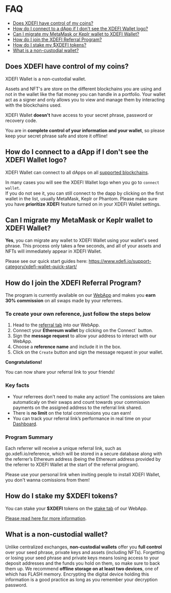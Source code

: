 # FAQ

- [Does XDEFI have control of my coins?](faq#does-xdefi-have-control-of-my-coins)
- [How do I connect to a dApp if I don't see the XDEFI Wallet logo?](faq#how-do-i-connect-to-a-dapp-if-i-don-t-see-the-xdefi-wallet-logo)
- [Can I migrate my MetaMask or Keplr wallet to XDEFI Wallet?](faq#can-i-migrate-my-metamask-or-keplr-wallet-to-xdefi-wallet)
- [How do I join the XDEFI Referral Program?](faq#how-do-i-join-the-xdefi-referral-program)
- [How do I stake my $XDEFI tokens?](faq#how-do-i-stake-my-xdefi-tokens)
- [What is a non-custodial wallet?](faq#what-is-a-non-custodial-wallet)

## Does XDEFI have control of my coins?

XDEFI Wallet is a non-custodial wallet.

Assets and NFT's are store on the different blockchains you are using and not in the wallet like the fiat money you can handle in a portfolio. Your wallet act as a signer and only allows you to view and manage them by interacting with the blockchains used.

XDEFI Wallet **doesn't** have access to your secret phrase, password or recovery code.

You are in **complete control of your information and your wallet**, so please keep your secret phrase safe and store it offline!

## How do I connect to a dApp if I don't see the XDEFI Wallet logo?

XDEFI Wallet can connect to all dApps on all [supported blockchains](./supported-blockchains.md).

In many cases you will see the XDEFI Wallet logo when you go to `connect wallet`.  
If you do not see it, you can still connect to the dapp by clicking on the first wallet in the list, usually MetaMask, Keplr or Phantom.
Please make sure you have **prioritize XDEFI** feature turned on in your XDEFI Wallet settings.

## Can I migrate my MetaMask or Keplr wallet to XDEFI Wallet?

**Yes**, you can migrate any wallet to XDEFI Wallet using your wallet's seed phrase. This process only takes a few seconds, and all of your assets and NFTs will immediately appear in XDEFI Wallet.

Please see our quick start guides here: <https://www.xdefi.io/support-category/xdefi-wallet-quick-start/>

## How do I join the XDEFI Referral Program?

The program is currently available on our [WebApp](https://www.app.xdefi.io/referral) and makes you **earn 30% commission** on all swaps made by your referrees.

### To create your own reference, just follow the steps below

1. Head to the [referral tab](https://www.app.xdefi.io/referral) into our WebApp.
2. Connect your **Ethereum wallet** by clicking on the Connect` button.
3. Sign the **message request** to allow your address to interact with our WebApp.
4. Choose a **reference name** and include it in the box.
5. Click on the `Create` button and sign the message request in your wallet.

**Congratulations!**

You can now share your referral link to your friends!

### Key facts

- Your referrees don't need to make any action! The comissions are taken automaticaly on their swaps and count towards your commission payments on the assigned address to the referral link shared.
- There is **no limit** on the total commissions you can earn!
- You can track your referral link’s performance in real time on your [Dashboard](https://www.app.xdefi.io/referral).

### Program Summary

Each referrer will receive a unique referral link, such as go.xdefi.io/reference, which will be stored in a secure database along with the referrer’s Ethereum address (being the Ethereum address provided by the referrer to XDEFI Wallet at the start of the referral program).

Please use your personal link when inviting people to install XDEFI Wallet, you don't wanna comissions from them!

## How do I stake my $XDEFI tokens?

You can stake your **$XDEFI** tokens on the [stake tab](https://www.app.xdefi.io/stake) of our WebApp.

[Please read here for more information](https://www.xdefi.io/article/staking-faq/).

## What is a non-custodial wallet?

Unlike centralized exchanges, **non-custodial wallets** offer you **full control** over your seed phrase, private keys and assets (including NFTs). Forgetting or losing your seed phrase and private keys means losing access to your deposit addresses and the funds you hold on them, so make sure to back them up.
We recommend **offline storage on at least two devices**, one of which has FLASH memory. Encrypting the digital device holding this information is a good practice as long as you remember your decryption password.
